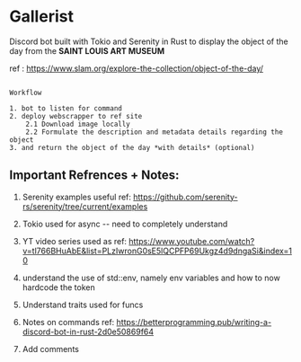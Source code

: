 # Gallerist

Discord bot built with Tokio and Serenity in Rust to display the object of the day from the **SAINT LOUIS ART MUSEUM**

ref : <https://www.slam.org/explore-the-collection/object-of-the-day/>

```

Workflow

1. bot to listen for command
2. deploy webscrapper to ref site
    2.1 Download image locally
    2.2 Formulate the description and metadata details regarding the object
3. and return the object of the day *with details* (optional)

```

## Important Refrences + Notes:

1. Serenity examples useful ref: <https://github.com/serenity-rs/serenity/tree/current/examples>

2. Tokio used for async -- need to completely understand

3. YT video series used as ref: <https://www.youtube.com/watch?v=tl766BHuAbE&list=PLzIwronG0sE5lQCPFP69Ukgz4d9dngaSi&index=10>

4. understand the use of std::env, namely env variables and how to now hardcode the token

5. Understand traits used for funcs

6. Notes on commands ref: <https://betterprogramming.pub/writing-a-discord-bot-in-rust-2d0e50869f64>

7. Add comments